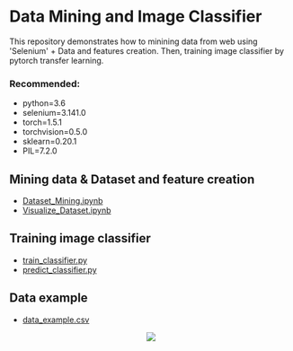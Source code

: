 # Data Mining and Image Classifier 

This repository demonstrates how to minining data from web using 'Selenium' + Data and features creation. Then, training image classifier by pytorch transfer learning.


### Recommended:
* python=3.6
* selenium=3.141.0
* torch=1.5.1
* torchvision=0.5.0
* sklearn=0.20.1
* PIL=7.2.0

## Mining data & Dataset and feature creation
* [Dataset_Mining.ipynb](https://github.com/jonykoren/Data_Mining_and_Image_Classifier/blob/master/Dataset_Mining.ipynb)
* [Visualize_Dataset.ipynb](https://github.com/jonykoren/Data_Mining_and_Image_Classifier/blob/master/Visualize_Dataset.ipynb)

## Training image classifier
* [train_classifier.py](https://github.com/jonykoren/Data_Mining_and_Image_Classifier/blob/master/train_classifier.py)
* [predict_classifier.py](https://github.com/jonykoren/Data_Mining_and_Image_Classifier/blob/master/predict_classifier.py)

## Data example
* [data_example.csv](https://github.com/jonykoren/Data_Mining_and_Image_Classifier/blob/master/data_example.csv)


<p align="center">
  <img src="https://github.com/jonykoren/Data_Mining_and_Image_Classifier/blob/master/1.jpg?raw=true">
</p>

